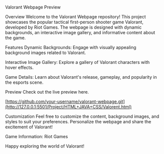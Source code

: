 Valorant Webpage
Preview

Overview
Welcome to the Valorant Webpage repository! This project showcases the popular tactical first-person shooter game Valorant, developed by Riot Games. The webpage is designed with dynamic backgrounds, an interactive image gallery, and informative content about the game.

Features
Dynamic Backgrounds: Engage with visually appealing background images related to Valorant.

Interactive Image Gallery: Explore a gallery of Valorant characters with hover effects.

Game Details: Learn about Valorant's release, gameplay, and popularity in the esports scene.

Preview
Check out the live preview here.

[https://github.com/your-username/valorant-webpage.git](http://127.0.0.1:5501/Project/HTML+JAVA+CSS/Valorent.html)

Customization
Feel free to customize the content, background images, and styles to suit your preferences. Personalize the webpage and share the excitement of Valorant!

Game Information: Riot Games

Happy exploring the world of Valorant!
